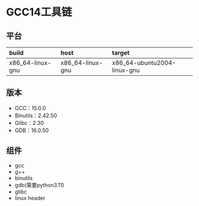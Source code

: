 # GCC14工具链

## 平台

| build            | host             | target                      |
| :--------------- | :--------------- | :-------------------------- |
| x86_64-linux-gnu | x86_64-linux-gnu | x86_64-ubuntu2004-linux-gnu |

## 版本

- GCC：15.0.0
- Binutils：2.42.50
- Glibc：2.30
- GDB：16.0.50

## 组件

- gcc
- g++
- binutils
- gdb(需要python3.11)
- glibc
- linux header
